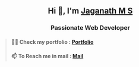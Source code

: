 <h2 align="center">Hi 👋, I'm <a href="linkedin.com/in/jaganathms">Jaganath M S</a></h2>
<h3 align="center">Passionate Web Developer</h3>

> <h4>👨‍💻 Check my portfolio : <a href="https://jaganath-portfolio.netlify.app">Portfolio</a></h4>
> <h4>📫 To Reach me in mail : <a href="mailto:jagan.msjc@gmail.com">Mail</a></h4>
<!--
**Jaganath-MSJ/Jaganath-MSJ** is a ✨ _special_ ✨ repository because its `README.md` (this file) appears on your GitHub profile.

Here are some ideas to get you started:

- 🔭 I’m currently working on ...
- 🌱 I’m currently learning ...
- 👯 I’m looking to collaborate on ...
- 🤔 I’m looking for help with ...
- 💬 Ask me about ...
- 📫 How to reach me: ...
- 😄 Pronouns: ...
- ⚡ Fun fact: ...
-->
